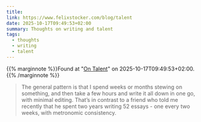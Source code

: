 ```yaml
---
title:
link: https://www.felixstocker.com/blog/talent
date: 2025-10-17T09:49:53+02:00
summary: Thoughts on writing and talent
tags:
  - thoughts
  - writing
  - talent
---
```

{{% marginnote %}}Found at "[On Talent](https://web.archive.org/web/20251017094953/https://www.felixstocker.com/blog/talent)" on 2025-10-17T09:49:53+02:00.{{% /marginnote %}}

> The general pattern is that I spend weeks or months stewing on something, and then take a few hours and write it all down in one go, with minimal editing. That’s in contrast to a friend who told me recently that he spent two years writing 52 essays - one every two weeks, with metronomic consistency.
